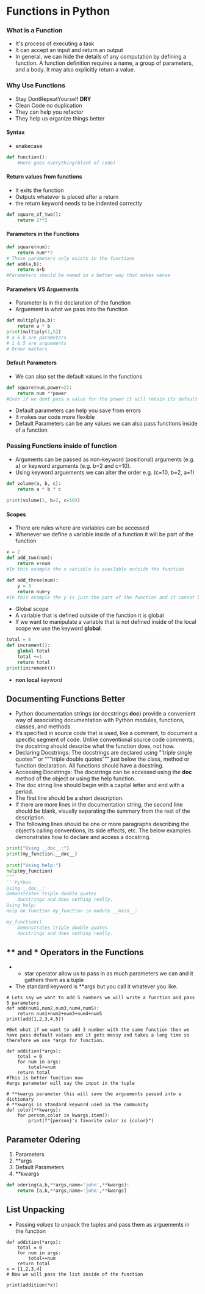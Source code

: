 # Functions in Python

### What is a Function
* It's process of executing a task
* It can accept an input and return an output
* In general, we can hide the details of any computation by defining a function. A function definition requires a name, a group of parameters, and a body. It may also explicitly return a value.

### Why Use Functions
* Stay DontRepeatYourself **DRY** 
* Clean Code no duplication
* They can help you refactor
* They help us organize things better

#### Syntax
* snakecase
```Python
def function():
    #Here goes everything(block of code)
```

#### Return values from functions
* It exits the function
* Outputs whatever is placed after a return
* the return keyword needs to be indented correctly
```Python
def square_of_two():
    return 2**2

```

#### Parameters in the Functions

```Python
def square(num):
    return num**2
# These parameters only exists in the functions
def add(a,b):
    return a+b    
#Parameters should be named in a better way that makes sense
```

#### Parameters VS Arguements
* Parameter is in the declaration of the function
* Arguement is what we pass into the function

```Python
def multiply(a,b):
    return a * b
print(multiply(1,5))
# a & b are parameters
# 1 & 5 are arguements
# Order matters
```

#### Default Parameters
* We can also set the default values in the functions

```Python
def square(num,power=2):
    return num **power
#Even if we dont pass a value for the power it will retain its default value 2
```
* Default parameters can help you save from errors
* It makes our code more flexible
* Default Parameters can be any values we can also pass functions inside of a function

### Passing Functions inside of function
- Arguments can be passed as non-keyword (positional) arguments (e.g. a) or keyword arguments (e.g. b=2 and c=10).
- Using keyword arguements we can alter the order e.g. (c=10, b=2, a=1)
```Python
def volume(a, b, c):
    return a * b * c
 
print(volume(1, b=2, c=10))
```

#### Scopes
* There are rules where are variables can be accessed
* Whenever we define a variable inside of a function it will be part of the function

```Python
x = 2
def add_two(num):
    return x+num
#In this example the x variable is available outside the function

def add_three(num):
    y = 3
    return num+y
#In this example the y is just the part of the function and it cannot be accessed from outside    
```

* Global scope
* A variable that is defined outside of the function it is global
* If we want to manipulate a variable that is not defined inside of the local scope we use the keyword **global**.

```Python
total = 0
def increment():
    global total
    total +=1
    return total
print(increment())
```

* **non local** keyword 

## Documenting Functions Better
- Python documentation strings (or docstrings __doc__) provide a convenient way of associating documentation with Python modules, functions, classes, and methods.
- It’s specified in source code that is used, like a comment, to document a specific segment of code. Unlike conventional source code comments, the docstring should describe what the function does, not how.
- Declaring Docstrings: The docstrings are declared using ”’triple single quotes”’ or “””triple double quotes””” just below the class, method or function declaration. All functions should have a docstring.
- Accessing Docstrings: The docstrings can be accessed using the __doc__ method of the object or using the help function.
- The doc string line should begin with a capital letter and end with a period.
- The first line should be a short description.
- If there are more lines in the documentation string, the second line should be blank, visually separating the summary from the rest of the description.
- The following lines should be one or more paragraphs describing the object’s calling conventions, its side effects, etc.
The below examples demonstrates how to declare and access a docstring.
```Python
print("Using __doc__:")
print(my_function.__doc__)
  
print("Using help:")
help(my_function)
"""
```Python
Using __doc__:
Demonstrates triple double quotes
    docstrings and does nothing really.
Using help:
Help on function my_function in module __main__:

my_function()
    Demonstrates triple double quotes
    docstrings and does nothing really.
```

## ** and * Operators in the Functions

*   * star operator allow us to pass in as much parameters we can and it gathers them as a tuple 
*   The standard keyword is **args but you call it whatever you like.

```Python3
# Lets say we want to add 5 numbers we will write a function and pass 5 parameters
def add(num1,num2,num3,num4,num5):
    return num1+num2+num3+num4+num5
print(add(1,2,3,4,5))

#But what if we want to add 3 number with the same function then we have pass default values and it gets messy and takes a long time so therefore we use *args for function.

def addition(*args):
    total = 0
    for num in args:
        total+=num
    return total
#This is better function now
#args parameter will say the input in the tuple
```

```Python3
# **kwargs parameter this will save the arguements passed into a dictionary 
# **kwargs is standard keyword used in the community
def color(**kwargs):
    for person,color in kwargs.item():
        print(f"{person}'s favorite color is {color}")

```


## Parameter Odering

1) Parameters
2) **args
3) Default Parameters
4) **kwargs

```Python
def odering(a,b,**args,name='john',**kwargs):
    return [a,b,**args,name='john',**kwargs]
```

## List Unpacking

* Passing *values* to unpack the tuples and pass them as arguements in the function

```python3
def addition(*args):
    total = 0
    for num in args:
        total+=num
    return total
x = [1,2,3,4]
# Now we will pass the list inside of the function

print(addition(*x))
```

